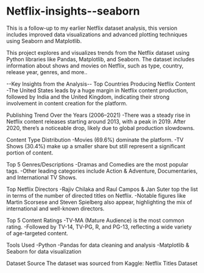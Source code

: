 # Netflix-insights--seaborn
This is a follow-up to my earlier Netflix dataset analysis, this version includes improved data visualizations and advanced plotting techniques using Seaborn and Matplotlib.

This project explores and visualizes trends from the Netflix dataset using Python libraries like Pandas, Matplotlib, and Seaborn. The dataset includes information about shows and movies on Netflix, such as type, country, release year, genres, and more..

--Key Insights from the Analysis--
 Top Countries Producing Netflix Content
-The United States leads by a huge margin in Netflix content production, followed by India and the United Kingdom, indicating their strong involvement in content creation for the platform.

 Publishing Trend Over the Years (2006–2021)
-There was a steady rise in Netflix content releases starting around 2013, with a peak in 2019. After 2020, there’s a noticeable drop, likely due to global production slowdowns.

 Content Type Distribution
-Movies (69.6%) dominate the platform.
-TV Shows (30.4%) make up a smaller share but still represent a significant portion of content.

 Top 5 Genres/Descriptions
-Dramas and Comedies are the most popular tags.
-Other leading categories include Action & Adventure, Documentaries, and International TV Shows.

 Top Netflix Directors
-Rajiv Chilaka and Raul Campos & Jan Suter top the list in terms of the number of directed titles on Netflix.
-Notable figures like Martin Scorsese and Steven Spielberg also appear, highlighting the mix of international and well-known directors.

 Top 5 Content Ratings
-TV-MA (Mature Audience) is the most common rating.
-Followed by TV-14, TV-PG, R, and PG-13, reflecting a wide variety of age-targeted content.

Tools Used
-Python
-Pandas for data cleaning and analysis
-Matplotlib & Seaborn for data visualization

 Dataset Source
The dataset was sourced from Kaggle: Netflix Titles Dataset

